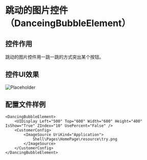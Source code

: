 # 跳动的图片控件（DanceingBubbleElement）

## 控件作用

跳动的图片控件用一跳一跳的方式突出某个按钮。

## 控件UI效果
![Placeholder](../../images/DanceingBubbleElement.png)

## 配置文件样例

```
<DancingBubbleElement>
	<UIDisplay Left="500" Top="600" Width="600" Height="400" IsShow="True" ZIndex="10" UsePercent="False" />
	<CustomerConfig>
		<ImageSource UriKind="Application">
			Shell\Pages\HomePage\resource\try.png
		</ImageSource>
	</CustomerConfig>
</DancingBubbleElement>

```




